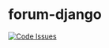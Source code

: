 # forum-django

[![Code Issues](https://www.quantifiedcode.com/api/v1/project/ca3d90d5cb0e43e381274d6f48463a97/badge.svg)](https://www.quantifiedcode.com/app/project/ca3d90d5cb0e43e381274d6f48463a97)
